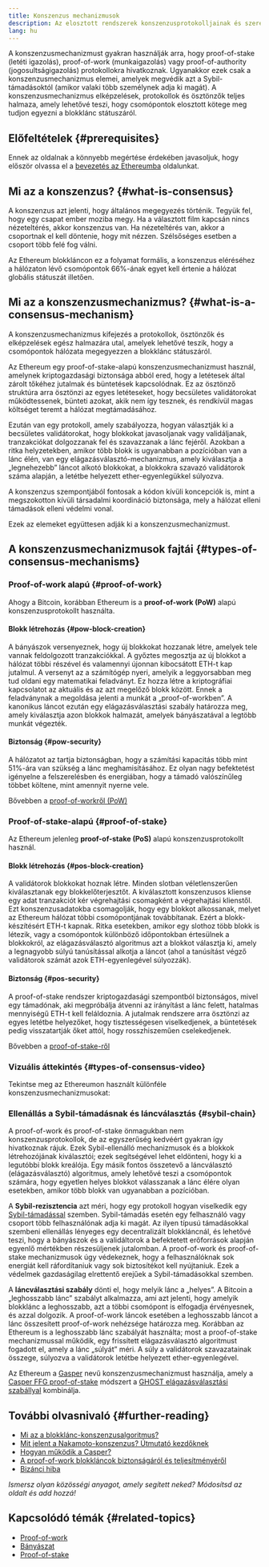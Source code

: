 ```yaml
---
title: Konszenzus mechanizmusok
description: Az elosztott rendszerek konszenzusprotokolljainak és szerepeiknek bemutatása az Ethereumban.
lang: hu
---
```


A konszenzusmechanizmust gyakran használják arra, hogy proof-of-stake (letéti igazolás), proof-of-work (munkaigazolás) vagy proof-of-authority (jogosultságigazolás) protokollokra hivatkoznak. Ugyanakkor ezek csak a konszenzusmechanizmus elemei, amelyek megvédik azt a Sybil-támadásoktól (amikor valaki több személynek adja ki magát). A konszenzusmechanizmus elképzelések, protokollok és ösztönzők teljes halmaza, amely lehetővé teszi, hogy csomópontok elosztott kötege meg tudjon egyezni a blokklánc státuszáról.

## Előfeltételek {#prerequisites}

Ennek az oldalnak a könnyebb megértése érdekében javasoljuk, hogy először olvassa el a [bevezetés az Ethereumba](/developers/docs/intro-to-ethereum/) oldalunkat.

## Mi az a konszenzus? {#what-is-consensus}

A konszenzus azt jelenti, hogy általános megegyezés történik. Tegyük fel, hogy egy csapat ember moziba megy. Ha a választott film kapcsán nincs nézeteltérés, akkor konszenzus van. Ha nézeteltérés van, akkor a csoportnak el kell döntenie, hogy mit nézzen. Szélsőséges esetben a csoport több felé fog válni.

Az Ethereum blokkláncon ez a folyamat formális, a konszenzus eléréséhez a hálózaton lévő csomópontok 66%-ának egyet kell értenie a hálózat globális státuszát illetően.

## Mi az a konszenzusmechanizmus? {#what-is-a-consensus-mechanism}

A konszenzusmechanizmus kifejezés a protokollok, ösztönzők és elképzelések egész halmazára utal, amelyek lehetővé teszik, hogy a csomópontok hálózata megegyezzen a blokklánc státuszáról.

Az Ethereum egy proof-of-stake-alapú konszenzusmechanizmust használ, amelynek kriptogazdasági biztonsága abból ered, hogy a letétesek által zárolt tőkéhez jutalmak és büntetések kapcsolódnak. Ez az ösztönző struktúra arra ösztönzi az egyes letéteseket, hogy becsületes validátorokat működtessenek, bünteti azokat, akik nem így tesznek, és rendkívül magas költséget teremt a hálózat megtámadásához.

Ezután van egy protokoll, amely szabályozza, hogyan választják ki a becsületes validátorokat, hogy blokkokat javasoljanak vagy validáljanak, tranzakciókat dolgozzanak fel és szavazzanak a lánc fejéről. Azokban a ritka helyzetekben, amikor több blokk is ugyanabban a pozícióban van a lánc élén, van egy elágazásválasztó-mechanizmus, amely kiválasztja a „legnehezebb” láncot alkotó blokkokat, a blokkokra szavazó validátorok száma alapján, a letétbe helyezett ether-egyenlegükkel súlyozva.

A konszenzus szempontjából fontosak a kódon kívüli koncepciók is, mint a megszokotton kívüli társadalmi koordináció biztonsága, mely a hálózat elleni támadások elleni védelmi vonal.

Ezek az elemeket együttesen adják ki a konszenzusmechanizmust.

## A konszenzusmechanizmusok fajtái {#types-of-consensus-mechanisms}

### Proof-of-work alapú {#proof-of-work}

Ahogy a Bitcoin, korábban Ethereum is a **proof-of-work (PoW)** alapú konszenzusprotokollt használta.

#### Blokk létrehozás {#pow-block-creation}

A bányászok versenyeznek, hogy új blokkokat hozzanak létre, amelyek tele vannak feldolgozott tranzakciókkal. A győztes megosztja az új blokkot a hálózat többi részével és valamennyi újonnan kibocsátott ETH-t kap jutalmul. A versenyt az a számítógép nyeri, amelyik a leggyorsabban meg tud oldani egy matematikai feladványt. Ez hozza létre a kriptográfiai kapcsolatot az aktuális és az azt megelőző blokk között. Ennek a feladványnak a megoldása jelenti a munkát a „proof-of-workben”. A kanonikus láncot ezután egy elágazásválasztási szabály határozza meg, amely kiválasztja azon blokkok halmazát, amelyek bányászatával a legtöbb munkát végezték.

#### Biztonság {#pow-security}

A hálózatot az tartja biztonságban, hogy a számítási kapacitás több mint 51%-ára van szükség a lánc meghamisításához. Ez olyan nagy befektetést igényelne a felszerelésben és energiában, hogy a támadó valószínűleg többet költene, mint amennyit nyerne vele.

Bővebben a [proof-of-workről (PoW)](/developers/docs/consensus-mechanisms/pow/)

### Proof-of-stake-alapú {#proof-of-stake}

Az Ethereum jelenleg **proof-of-stake (PoS)** alapú konszenzusprotokollt használ.

#### Blokk létrehozás {#pos-block-creation}

A validátorok blokkokat hoznak létre. Minden slotban véletlenszerűen kiválasztanak egy blokkelőterjesztőt. A kiválasztott konszenzusos kliense egy adat tranzakciót kér végrehajtási csomagként a végrehajtási klienstől. Ezt konszenzusadatokba csomagolják, hogy egy blokkot alkossanak, melyet az Ethereum hálózat többi csomópontjának továbbítanak. Ezért a blokk-készítésért ETH-t kapnak. Ritka esetekben, amikor egy slothoz több blokk is létezik, vagy a csomópontok különböző időpontokban értesülnek a blokkokról, az elágazásválasztó algoritmus azt a blokkot választja ki, amely a legnagyobb súlyú tanúsítással alkotja a láncot (ahol a tanúsítást végző validátorok számát azok ETH-egyenlegével súlyozzák).

#### Biztonság {#pos-security}

A proof-of-stake rendszer kriptogazdasági szempontból biztonságos, mivel egy támadónak, aki megpróbálja átvenni az irányítást a lánc felett, hatalmas mennyiségű ETH-t kell feláldoznia. A jutalmak rendszere arra ösztönzi az egyes letétbe helyezőket, hogy tisztességesen viselkedjenek, a büntetések pedig visszatartják őket attól, hogy rosszhiszeműen cselekedjenek.

Bővebben a [proof-of-stake-ről](/developers/docs/consensus-mechanisms/pos/)

### Vizuális áttekintés {#types-of-consensus-video}

Tekintse meg az Ethereumon használt különféle konszenzusmechanizmusokat:

<YouTube id="ojxfbN78WFQ" />

### Ellenállás a Sybil-támadásnak és láncválasztás {#sybil-chain}

A proof-of-work és proof-of-stake önmagukban nem konszenzusprotokollok, de az egyszerűség kedvéért gyakran így hivatkoznak rájuk. Ezek Sybil-ellenálló mechanizmusok és a blokkok létrehozójának kiválasztói; ezek segítségével lehet eldönteni, hogy ki a legutóbbi blokk kreálója. Egy másik fontos összetevő a láncválasztó (elágazásválasztó) algoritmus, amely lehetővé teszi a csomópontok számára, hogy egyetlen helyes blokkot válasszanak a lánc élére olyan esetekben, amikor több blokk van ugyanabban a pozícióban.

A **Sybil-rezisztencia** azt méri, hogy egy protokoll hogyan viselkedik egy [Sybil-támadással](https://wikipedia.org/wiki/Sybil_attack) szemben. Sybil-támadás esetén egy felhasználó vagy csoport több felhasználónak adja ki magát. Az ilyen típusú támadásokkal szembeni ellenállás lényeges egy decentralizált blokkláncnál, és lehetővé teszi, hogy a bányászok és a validáltorok a befektetett erőforrások alapján egyenlő mértékben részesüljenek jutalomban. A proof-of-work és proof-of-stake mechanizmusok úgy védekeznek, hogy a felhasználóknak sok energiát kell ráfordítaniuk vagy sok biztosítékot kell nyújtaniuk. Ezek a védelmek gazdaságilag elrettentő erejűek a Sybil-támadásokkal szemben.

A **láncválasztási szabály** dönti el, hogy melyik lánc a „helyes”. A Bitcoin a „leghosszabb lánc” szabályt alkalmazza, ami azt jelenti, hogy amelyik blokklánc a leghosszabb, azt a többi csomópont is elfogadja érvényesnek, és azzal dolgozik. A proof-of-work láncok esetében a leghosszabb láncot a lánc összesített proof-of-work nehézsége határozza meg. Korábban az Ethereum is a leghosszabb lánc szabályát használta; most a proof-of-stake mechanizmussal működik, egy frissített elágazásválasztó algoritmust fogadott el, amely a lánc „súlyát” méri. A súly a validátorok szavazatainak összege, súlyozva a validátorok letétbe helyezett ether-egyenlegével.

Az Ethereum a [Gasper](/developers/docs/consensus-mechanisms/pos/gasper/) nevű konszenzusmechanizmust használja, amely a [Casper FFG proof-of-stake](https://arxiv.org/abs/1710.09437) módszert a [GHOST elágazásválasztási szabállyal](https://arxiv.org/abs/2003.03052) kombinálja.

## További olvasnivaló {#further-reading}

- [Mi az a blokklánc-konszenzusalgoritmus?](https://academy.binance.com/en/articles/what-is-a-blockchain-consensus-algorithm)
- [Mit jelent a Nakamoto-konszenzus? Útmutató kezdőknek](https://blockonomi.com/nakamoto-consensus/)
- [Hogyan működik a Casper?](https://medium.com/unitychain/intro-to-casper-ffg-9ed944d98b2d)
- [A proof-of-work blokkláncok biztonságáról és teljesítményéről](https://eprint.iacr.org/2016/555.pdf)
- [Bizánci hiba](https://en.wikipedia.org/wiki/Byzantine_fault)

_Ismersz olyan közösségi anyagot, amely segített neked? Módosítsd az oldalt és add hozzá!_

## Kapcsolódó témák {#related-topics}

- [Proof-of-work](/developers/docs/consensus-mechanisms/pow/)
- [Bányászat](/developers/docs/consensus-mechanisms/pow/mining/)
- [Proof-of-stake](/developers/docs/consensus-mechanisms/pos/)
